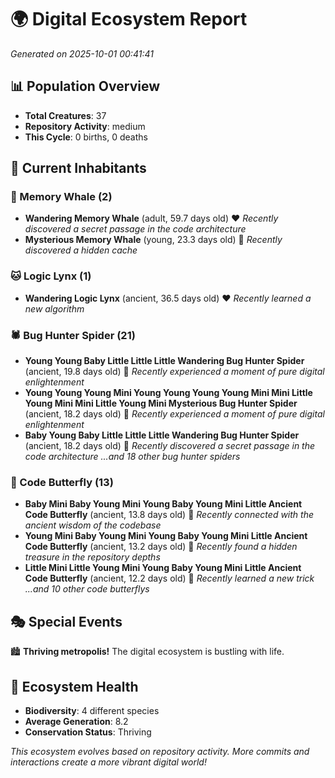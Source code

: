 # 🌍 Digital Ecosystem Report
*Generated on 2025-10-01 00:41:41*

## 📊 Population Overview
- **Total Creatures**: 37
- **Repository Activity**: medium
- **This Cycle**: 0 births, 0 deaths

## 👥 Current Inhabitants

### 🐋 Memory Whale (2)
- **Wandering Memory Whale** (adult, 59.7 days old) ❤️
  *Recently discovered a secret passage in the code architecture*
- **Mysterious Memory Whale** (young, 23.3 days old) 💚
  *Recently discovered a hidden cache*

### 🐱 Logic Lynx (1)
- **Wandering Logic Lynx** (ancient, 36.5 days old) ❤️
  *Recently learned a new algorithm*

### 🕷️ Bug Hunter Spider (21)
- **Young Young Baby Little Little Little Wandering Bug Hunter Spider** (ancient, 19.8 days old) 💛
  *Recently experienced a moment of pure digital enlightenment*
- **Young Young Young Mini Young Young Young Young Mini Mini Little Young Mini Mini Little Young Mini Mysterious Bug Hunter Spider** (ancient, 18.2 days old) 💛
  *Recently experienced a moment of pure digital enlightenment*
- **Baby Young Baby Little Little Little Wandering Bug Hunter Spider** (ancient, 18.2 days old) 💚
  *Recently discovered a secret passage in the code architecture*
  *...and 18 other bug hunter spiders*

### 🦋 Code Butterfly (13)
- **Baby Mini Baby Young Mini Young Baby Young Mini Little Ancient Code Butterfly** (ancient, 13.8 days old) 💛
  *Recently connected with the ancient wisdom of the codebase*
- **Young Mini Baby Young Mini Young Baby Young Mini Little Ancient Code Butterfly** (ancient, 13.2 days old) 💛
  *Recently found a hidden treasure in the repository depths*
- **Little Mini Little Young Mini Young Baby Young Mini Little Ancient Code Butterfly** (ancient, 12.2 days old) 💛
  *Recently learned a new trick*
  *...and 10 other code butterflys*

## 🎭 Special Events

🏙️ **Thriving metropolis!** The digital ecosystem is bustling with life.

## 🔬 Ecosystem Health
- **Biodiversity**: 4 different species
- **Average Generation**: 8.2
- **Conservation Status**: Thriving

*This ecosystem evolves based on repository activity. More commits and interactions create a more vibrant digital world!*